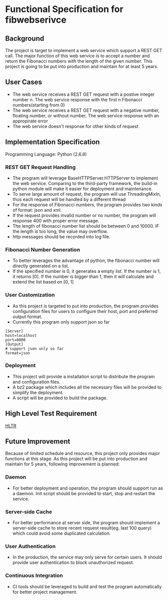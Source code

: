 # Functional Specification for fibwebserivce
## Background
The project is target to implement a web service which support a REST GET call. The major function of this web service is to accept a number and return the Fibonacci numbers with the length of the given number. This project is going to be put into production and maintain for at least 5 years.
## User Cases
* The web service receives a REST GET request with a postive integer number n. The web service response with the first n Fibonacci numbers(starting from 0)
*  The web service receives a REST GET request with a negative number, floating number, or without number. The web service response with an appropirate error
*  The web service doesn't response for other kinds of request

## Implementation Specification
Programming Language: Python (2.6.8)
### REST GET Request Handling
* The program will leverage BaseHTTPServer.HTTPServer to implement the web service. Comparing to the third-party framework, the build-in python module will make it easier for deployment and maintenance.
* To serve large amount of request, the program will use ThreadingMixIn, thus each request will be handled by a different thread
* For the response of Fibonacci numbers, the program provides two kinds of format: json and xml.
* If the request provides invalid number or no number, the program will response 400 with proper error message.
* The length of fibonacci number list should be between 0 and 10000. IF the length is too long, the value may overflow. 
* http messages should be recorded into log file.

### Fibonacci Number Generation
* To better leverages the advantage of python, the fibonacci number will directly generated on a list.
* If the specified number is 0, it generates a empty list. If the number is 1, it returns [0]. If the number is bigger than 1, then it will calculate and extend the list based on [0, 1]

### User Customization
* As this project is targeted to put into production, the program provides configuration files for users to configure their host, port and preferred output format.
* Currently this program only support json so far

```
[Server]
host=localhost
port=8000
[Output]
# support json only so far
format=json
```
### Deployment
* This project will provide a installation script to distribute the program and configuration files.
* A bz2 package which includes all the necessary files will be provided to simplify the deployment.
* A script will be provided to build the package.

## High Level Test Requirement
[HLTR](HLTR.md)

## Future Improvement
Because of limited schedule and resource, this project only provides major functions at this stage. As this project will be put into production and maintain for 5 years, following improvement is planned:

### Daemon
* For better deployment and operation, the program should support run as a daemon. Init script should be provided to start, stop and restart the service.

### Server-side Cache
* For better performance at server side, the program should implement a server-side cache to store recent request result(eg. last 100 query) which could avoid some duplicated calculation.

### User Authentication
* In the production, the service may only serve for certain users. It should provide user authentication to block unauthorized request.

### Continuous Integration
* CI tools should be leveraged to build and test the program automatically for better project management.
